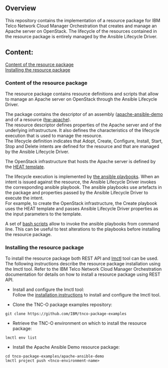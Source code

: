 ## Overview
This repository contains the implementation of a resource package for IBM Telco Network Cloud Manager Orchestration that creates and manage an Apache server on OpenStack.
The lifecycle of the resources contained in the resource package is entirely managed by the Ansible Lifecycle Driver.

## Content:
[Content of the resource package](#Content-of-the-resource-package)  
[Installing the resource package](#Installing-the-resource-package)  

### Content of the resource package
The resource package contains resource definitions and scripts that allow to manage an Apache server on OpenStack through the Ansible Lifecycle Driver.

The package contains the descriptor of an assembly ([apache-ansible-demo](./Descriptor/assembly.yaml) and of a resource ([hw-apache](./Contains/hw-apache-vnfc/Definitions/lm/resources.yaml)).  
The resource descriptor defines properties of the Apache server and of the underlying infrastructure. It also defines the characteristics of the lifecycle execution that is used to manage the resource.  
The lifecycle definition indicates that Adopt, Create, Configure, Install, Start, Stop and Delete intents are defined for the resource and that are managed by the Ansible Lifecycle Driver.  
  
The OpenStack infrastructure that hosts the Apache server is defined by the [HEAT template](./Contains/hw-apache-vnfc/Lifecycle/scripts/Openstack/heat.yaml).  
  
The lifecycle execution is implemented by [the ansible playbooks](./Contains/hw-apache-vnfc/Lifecycle/ansible/scripts). When an intent is issued against the resource, the Ansible Lifecycle Driver invokes the corresponding ansible playbook.
The ansible playbooks use artefacts in the package and properties passed by the Ansible Lifecycle Driver to execute the intent.  
For example, to create the OpenStack infrastructure, the Create playbook uses the HEAT template and passes Ansible Lifecycle Driver properties as the input parameters to the template.
  
A set of [bash scripts](./Contains/hw-apache-vnfc/Lifecycle/scripts) allow to invoke the ansible playbooks from command line. This can be useful to test alterations to the playbooks before installing the resource package.  

### Installing the resource package
To install the resource package both REST API and [lmctl](https://github.com/IBM/lmctl) tool can be used.  
The following instructions describe the resource package installation using the lmctl tool. Refer to the IBM Telco Network Cloud Manager Orchestration documentation for details on how to install a resource package using REST API.

* Install and configure the lmctl tool:  
Follow the [installation instructions](https://github.com/IBM/lmctl/blob/master/docs/install.md) to install and configure the lmctl tool.  
  
* Clone the TNC-O package examples repository:  

```
git clone https://github.com/IBM/tnco-package-examples
```
  
* Retrieve the TNC-O environment on which to install the resource package:  

```
lmctl env list
```
  
* Install the Apache Ansible Demo resource package:  

```
cd tnco-package-examples/apache-ansible-demo
lmctl project push <tnco-environment-name> 
```
  
